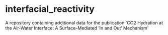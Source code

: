 # interfacial_reactivity
A repository containing additional data for the publication 'CO2 Hydration at the Air-Water Interface: A Surface-Mediated ‘In and Out’ Mechanism'
